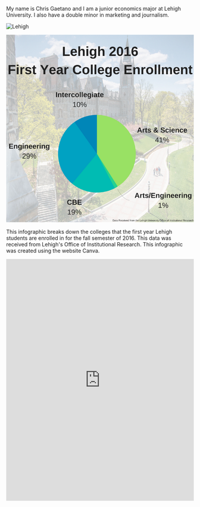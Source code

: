 My name is Chris Gaetano and I am a junior economics major at Lehigh University. I also have a double minor in marketing and journalism. 

![Lehigh](http://media.nola.com/lsu_impact/photo/lehigh-logojpg-60b855c91fdfc042.jpg)

![Class](https://github.com/ChrisGaetano/ChrisGaetano.github.io/blob/master/Lehigh%20Github.png?raw=true)

This infographic breaks down the colleges that the first year Lehigh students are enrolled in for the fall semester of 2016. This data was received from Lehigh's Office of Institutional Research. This infographic was created using the website Canva. 

<iframe src='https://cdn.knightlab.com/libs/timeline3/latest/embed/index.html?source=18wMfYPlJ3yHM1f6onLK82uYJxEv4MapFBul4PinoVuU&font=Default&lang=en&initial_zoom=2&height=650' width='100%' height='650' webkitallowfullscreen mozallowfullscreen allowfullscreen frameborder='0'></iframe>
